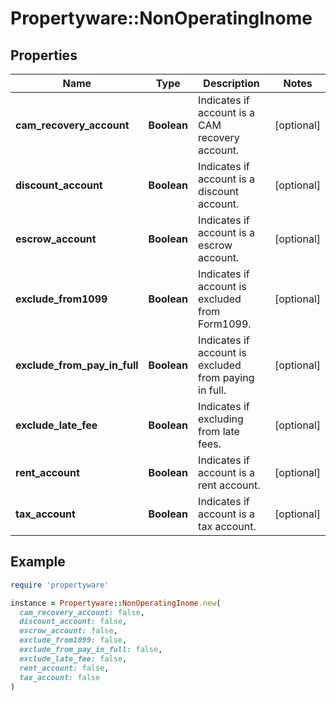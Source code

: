 # Propertyware::NonOperatingInome

## Properties

| Name | Type | Description | Notes |
| ---- | ---- | ----------- | ----- |
| **cam_recovery_account** | **Boolean** | Indicates if account is a CAM recovery account. | [optional] |
| **discount_account** | **Boolean** | Indicates if account is a discount account. | [optional] |
| **escrow_account** | **Boolean** | Indicates if account is a escrow account. | [optional] |
| **exclude_from1099** | **Boolean** | Indicates if account is excluded from Form1099. | [optional] |
| **exclude_from_pay_in_full** | **Boolean** | Indicates if account is excluded from paying in full. | [optional] |
| **exclude_late_fee** | **Boolean** | Indicates if excluding from late fees. | [optional] |
| **rent_account** | **Boolean** | Indicates if account is a rent account. | [optional] |
| **tax_account** | **Boolean** | Indicates if account is a tax account. | [optional] |

## Example

```ruby
require 'propertyware'

instance = Propertyware::NonOperatingInome.new(
  cam_recovery_account: false,
  discount_account: false,
  escrow_account: false,
  exclude_from1099: false,
  exclude_from_pay_in_full: false,
  exclude_late_fee: false,
  rent_account: false,
  tax_account: false
)
```

